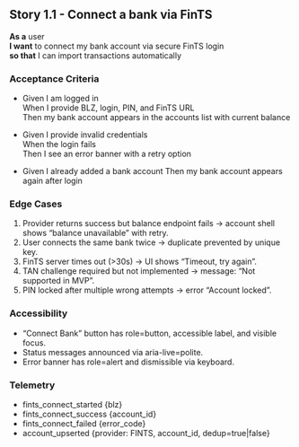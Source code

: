 ## Story 1.1 - Connect a bank via FinTS

**As a** user  
**I want** to connect my bank account via secure FinTS login  
**so that** I can import transactions automatically  

### Acceptance Criteria
- Given I am logged in  
  When I provide BLZ, login, PIN, and FinTS URL  
  Then my bank account appears in the accounts list with current balance  

- Given I provide invalid credentials  
  When the login fails  
  Then I see an error banner with a retry option

- Given I already added a bank account
  Then my bank account appears again after login

### Edge Cases
1. Provider returns success but balance endpoint fails → account shell shows “balance unavailable” with retry.  
2. User connects the same bank twice → duplicate prevented by unique key.  
3. FinTS server times out (>30s) → UI shows “Timeout, try again”.  
4. TAN challenge required but not implemented → message: “Not supported in MVP”.  
5. PIN locked after multiple wrong attempts → error “Account locked”.  

### Accessibility
- “Connect Bank” button has role=button, accessible label, and visible focus.  
- Status messages announced via aria-live=polite.  
- Error banner has role=alert and dismissible via keyboard.  

### Telemetry
- fints_connect_started {blz}  
- fints_connect_success {account_id}  
- fints_connect_failed {error_code}  
- account_upserted {provider: FINTS, account_id, dedup=true|false}  